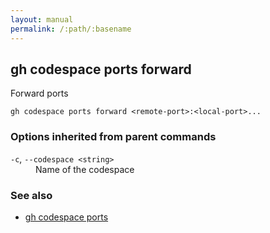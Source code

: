 ```yaml
---
layout: manual
permalink: /:path/:basename
---
```


## gh codespace ports forward

Forward ports

```
gh codespace ports forward <remote-port>:<local-port>...
```

### Options inherited from parent commands


<dl class="flags">
	<dt><code>-c</code>, <code>--codespace &lt;string&gt;</code></dt>
	<dd>Name of the codespace</dd>
</dl>


### See also

* [gh codespace ports](./gh_codespace_ports)

